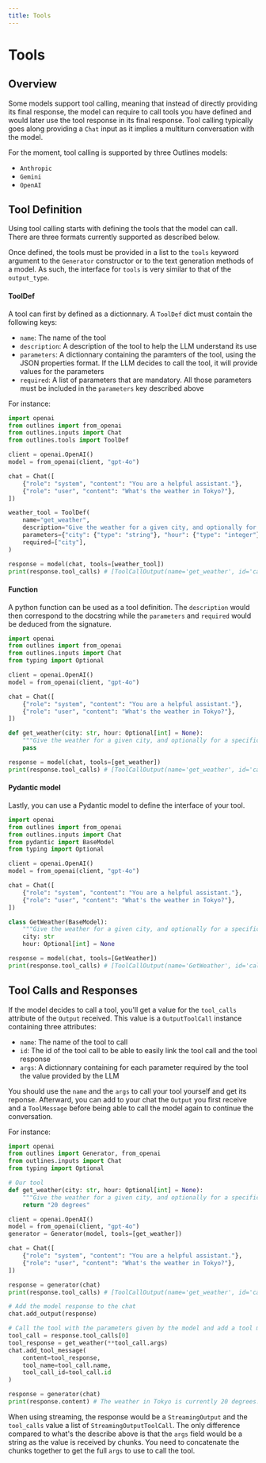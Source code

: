 ```yaml
---
title: Tools
---
```


# Tools

## Overview

Some models support tool calling, meaning that instead of directly providing its final response, the model can require to call tools you have defined and would later use the tool response in its final response. Tool calling typically goes along providing a `Chat` input as it implies a multiturn conversation with the model.

For the moment, tool calling is supported by three Outlines models:

- `Anthropic`
- `Gemini`
- `OpenAI`

## Tool Definition

Using tool calling starts with defining the tools that the model can call. There are three formats currently supported as described below.

Once defined, the tools must be provided in a list to the `tools` keyword argument to the `Generator` constructor or to the text generation methods of a model. As such, the interface for `tools` is very similar to that of the `output_type`.

#### ToolDef

A tool can first by defined as a dictionnary. A `ToolDef` dict must contain the following keys:

- `name`: The name of the tool
- `description`: A description of the tool to help the LLM understand its use
- `parameters`: A dictionnary containing the paramters of the tool, using the JSON properties format. If the LLM decides to call the tool, it will provide values for the parameters
- `required`: A list of parameters that are mandatory. All those parameters must be included in the `parameters` key described above

For instance:

```python
import openai
from outlines import from_openai
from outlines.inputs import Chat
from outlines.tools import ToolDef

client = openai.OpenAI()
model = from_openai(client, "gpt-4o")

chat = Chat([
    {"role": "system", "content": "You are a helpful assistant."},
    {"role": "user", "content": "What's the weather in Tokyo?"},
])

weather_tool = ToolDef(
    name="get_weather",
    description="Give the weather for a given city, and optionally for a specific hour of the day",
    parameters={"city": {"type": "string"}, "hour": {"type": "integer"}},
    required=["city"],
)

response = model(chat, tools=[weather_tool])
print(response.tool_calls) # [ToolCallOutput(name='get_weather', id='call_p7ToNwgrgoEk9poN7PXTELT5', args={'city': 'Tokyo'})]
```

#### Function

A python function can be used as a tool definition. The `description` would then correspond to the docstring while the `parameters` and `required` would be deduced from the signature.

```python
import openai
from outlines import from_openai
from outlines.inputs import Chat
from typing import Optional

client = openai.OpenAI()
model = from_openai(client, "gpt-4o")

chat = Chat([
    {"role": "system", "content": "You are a helpful assistant."},
    {"role": "user", "content": "What's the weather in Tokyo?"},
])

def get_weather(city: str, hour: Optional[int] = None):
    """Give the weather for a given city, and optionally for a specific hour of the day"""
    pass

response = model(chat, tools=[get_weather])
print(response.tool_calls) # [ToolCallOutput(name='get_weather', id='call_IdsfmBss6XhiBDbchTqp3HHz', args={'city': 'Tokyo'})]
```

#### Pydantic model

Lastly, you can use a Pydantic model to define the interface of your tool.

```python
import openai
from outlines import from_openai
from outlines.inputs import Chat
from pydantic import BaseModel
from typing import Optional

client = openai.OpenAI()
model = from_openai(client, "gpt-4o")

chat = Chat([
    {"role": "system", "content": "You are a helpful assistant."},
    {"role": "user", "content": "What's the weather in Tokyo?"},
])

class GetWeather(BaseModel):
    """Give the weather for a given city, and optionally for a specific hour of the day"""
    city: str
    hour: Optional[int] = None

response = model(chat, tools=[GetWeather])
print(response.tool_calls) # [ToolCallOutput(name='GetWeather', id='call_KWfADMEr6dnDDcw1m2dllRvq', args={'city': 'Tokyo'})]
```

## Tool Calls and Responses

If the model decides to call a tool, you'll get a value for the `tool_calls` attribute of the `Output` received. This value is a `OutputToolCall` instance containing three attributes:

- `name`: The name of the tool to call
- `id`: The id of the tool call to be able to easily link the tool call and the tool response
- `args`: A dictionnary containing for each parameter required by the tool the value provided by the LLM

You should use the `name` and the `args` to call your tool yourself and get its reponse. Afterward, you can add to your chat the `Output` you first receive and a `ToolMessage` before being able to call the model again to continue the conversation.

For instance:

```python
import openai
from outlines import Generator, from_openai
from outlines.inputs import Chat
from typing import Optional

# Our tool
def get_weather(city: str, hour: Optional[int] = None):
    """Give the weather for a given city, and optionally for a specific hour of the day"""
    return "20 degrees"

client = openai.OpenAI()
model = from_openai(client, "gpt-4o")
generator = Generator(model, tools=[get_weather])

chat = Chat([
    {"role": "system", "content": "You are a helpful assistant."},
    {"role": "user", "content": "What's the weather in Tokyo?"},
])

response = generator(chat)
print(response.tool_calls) # [ToolCallOutput(name='get_weather', id='call_NlIGHr8HoiVgSZfOJ7Y5xz35', args={'city': 'Tokyo'})]

# Add the model response to the chat
chat.add_output(response)

# Call the tool with the parameters given by the model and add a tool message to the chat
tool_call = response.tool_calls[0]
tool_response = get_weather(**tool_call.args)
chat.add_tool_message(
    content=tool_response,
    tool_name=tool_call.name,
    tool_call_id=tool_call.id
)

response = generator(chat)
print(response.content) # The weather in Tokyo is currently 20 degrees.
```

When using streaming, the response would be a `StreamingOutput` and the `tool_calls` value a list of `StreamingOutputToolCall`. The only difference compared to what's the describe above is that the `args` field would be a string as the value is received by chunks. You need to concatenate the chunks together to get the full `args` to use to call the tool.

